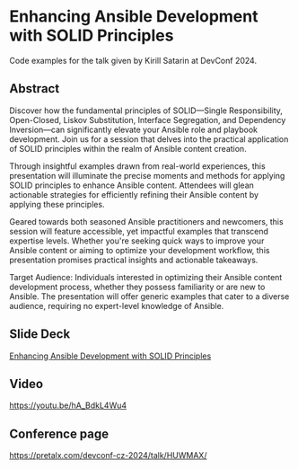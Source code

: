 # Enhancing Ansible Development with SOLID Principles

Code examples for the talk given by Kirill Satarin at DevConf 2024.

## Abstract

Discover how the fundamental principles of SOLID—Single Responsibility, Open-Closed, Liskov Substitution, Interface Segregation, and Dependency Inversion—can significantly elevate your Ansible role and playbook development. Join us for a session that delves into the practical application of SOLID principles within the realm of Ansible content creation.

Through insightful examples drawn from real-world experiences, this presentation will illuminate the precise moments and methods for applying SOLID principles to enhance Ansible content. Attendees will glean actionable strategies for efficiently refining their Ansible content by applying these principles.

Geared towards both seasoned Ansible practitioners and newcomers, this session will feature accessible, yet impactful examples that transcend expertise levels. Whether you're seeking quick ways to improve your Ansible content or aiming to optimize your development workflow, this presentation promises practical insights and actionable takeaways.

Target Audience: Individuals interested in optimizing their Ansible content development process, whether they possess familiarity or are new to Ansible. The presentation will offer generic examples that cater to a diverse audience, requiring no expert-level knowledge of Ansible.

## Slide Deck

[Enhancing Ansible Development with SOLID Principles](https://speakerdeck.com/kksat/enhancing-ansible-development-with-solid-principles)

## Video

<https://youtu.be/hA_BdkL4Wu4>

## Conference page

<https://pretalx.com/devconf-cz-2024/talk/HUWMAX/>
